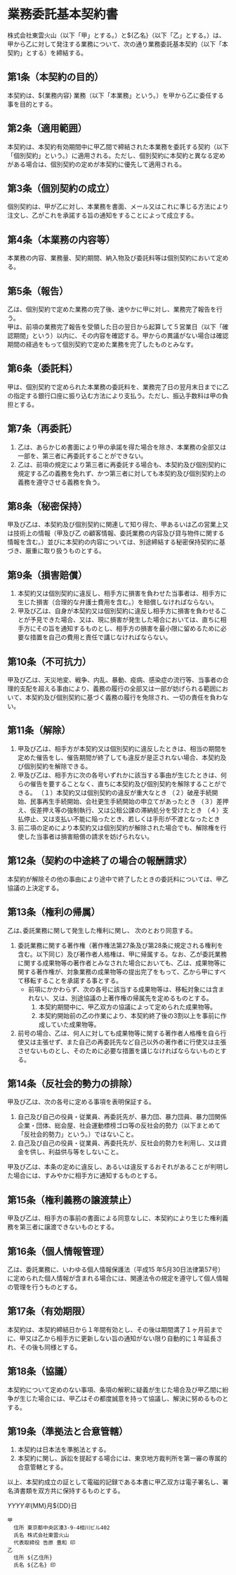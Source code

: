 # 業務委託基本契約書

株式会社東雲火山（以下「甲」とする。）と${乙名}（以下「乙」とする。）は、甲から乙に対して発注する業務について、次の通り業務委託基本契約（以下「本契約」とする）を締結する。


## 第1条（本契約の目的）

本契約は、${業務内容} 業務（以下「本業務」という。）を甲から乙に委任する事を目的とする。

## 第2条（適用範囲）

本契約は、本契約有効期間中に甲乙間で締結された本業務を委託する契約（以下「個別契約」という。）に適用される。ただし、個別契約に本契約と異なる定めがある場合は、個別契約の定めが本契約に優先して適用される。  

## 第3条（個別契約の成立）

個別契約は、甲が乙に対し、本業務を書面、メール又はこれに準じる方法により注文し、乙がこれを承諾する旨の通知をすることによって成立する。  

## 第4条（本業務の内容等）
本業務の内容、業務量、契約期間、納入物及び委託料等は個別契約において定める。

## 第5条（報告）

乙は、個別契約で定めた業務の完了後、速やかに甲に対し、業務完了報告を行う。  
甲は、前項の業務完了報告を受領した日の翌日から起算して５営業日（以下「確認期間」という）以内に、その内容を確認する。甲からの異議がない場合は確認期間の経過をもって個別契約で定めた業務を完了したものとみなす。

## 第6条（委託料）

甲は、個別契約で定められた本業務の委託料を、業務完了日の翌月末日までに乙の指定する銀行口座に振り込む方法により支払う。ただし、振込手数料は甲の負担とする。

## 第7条（再委託）

1. 乙は、あらかじめ書面により甲の承諾を得た場合を除き、本業務の全部又は一部を、第三者に再委託することができない。
2. 乙は、前項の規定により第三者に再委託する場合も、本契約及び個別契約に規定する乙の義務を免れず、かつ第三者に対しても本契約及び個別契約上の義務を遵守させる義務を負う。

## 第8条（秘密保持）

甲及び乙は、本契約及び個別契約に関連して知り得た、甲あるいは乙の営業上又は技術上の情報（甲及び乙 の顧客情報、委託業務の内容及び貸与物件に関する情報を含む。）並びに本契約の内容については、別途締結する秘密保持契約に基づき、厳重に取り扱うものとする。  

## 第9条（損害賠償）

1. 本契約又は個別契約に違反し、相手方に損害を負わせた当事者は、相手方に生じた損害（合理的な弁護士費用を含む。）を賠償しなければならない。
2. 甲及び乙は、自身が本契約又は個別契約に違反し相手方に損害を負わせることが予見できた場合、又は、現に損害が発生した場合においては、直ちに相手方にその旨を通知するものとし、相手方の損害を最小限に留めるために必要な措置を自己の費用と責任で講じなければならない。

## 第10条（不可抗力）

甲及び乙は、天災地変、戦争、内乱、暴動、疫病、感染症の流行等、当事者の合理的支配を超える事由により、義務の履行の全部又は一部が妨げられる範囲において、本契約及び個別契約に基づく義務の履行を免除され、一切の責任を負わない。

## 第11条（解除）

1. 甲及び乙は、相手方が本契約又は個別契約に違反したときは、相当の期間を定めた催告をし、催告期間が終了しても違反が是正されない場合、本契約及び個別契約を解除できる。
2. 甲及び乙は、相手方に次の各号いずれかに該当する事由が生じたときは、何らの催告を要することなく、直ちに本契約及び個別契約を解除することができる。
（１）本契約又は個別契約の違反が重大なとき
（２）破産手続開始、民事再生手続開始、会社更生手続開始の申立てがあったとき
（３）差押え、仮差押え等の強制執行、又は公租公課の滞納処分を受けたとき
（４）支払停止、又は支払い不能に陥ったとき、若しくは手形が不渡となったとき
3. 前二項の定めにより本契約又は個別契約が解除された場合でも、解除権を行使した当事者は損害賠償の請求を妨げられない。

## 第12条（契約の中途終了の場合の報酬請求）

本契約が解除その他の事由により途中で終了したときの委託料については、甲乙協議の上決定する。

## 第13条（権利の帰属）

乙は､委託業務に関して発生した権利に関し、 次のとおり同意する。

1. 委託業務に関する著作権（著作権法第27条及び第28条に規定される権利を含む。以下同じ）及び著作者人格権は、甲に帰属する。なお、乙が委託業務に関する成果物等の著作者とみなされた場合においても、乙は、成果物等に関する著作権が、対象業務の成果物等の提出完了をもって、乙から甲にすべて移転することを承諾する事とする。
    - 前項にかかわらず、次の各号に該当する成果物等は、移転対象には含まれない、又は、別途協議の上著作権の帰属先を定めるものとする。
        1. 本契約期間中に、甲乙双方の協議によって定められた成果物等。
        2. 本契約開始前の乙の作業により、本契約終了後の3割以上を事前に作成していた成果物等。
2. 前号の場合、乙は、何人に対しても成果物等に関する著作者人格権を自ら行使又は主張せず、また自己の再委託先など自己以外の著作者に行使又は主張させないものとし、そのために必要な措置を講じなければならないものとする。

## 第14条（反社会的勢力の排除）

甲及び乙は、次の各号に定める事項を表明保証する。

1. 自己及び自己の役員・従業員、再委託先が、暴力団、暴力団員、暴力団関係企業・団体、総会屋、社会運動標榜ゴロ等の反社会的勢力（以下まとめて「反社会的勢力」という。）ではないこと。
2. 自己及び自己の役員・従業員、再委托先が、反社会的勢力を利用し、又は資金を供し、利益供与等をしないこと。

甲及び乙は、本条の定めに違反し、あるいは違反するおそれがあることが判明した場合には、すみやかに相手方に通知するものとする。

## 第15条（権利義務の譲渡禁止）

甲及び乙は、相手方の事前の書面による同意なしに、本契約により生じた権利義務を第三者に譲渡できないものとする。

## 第16条（個人情報管理）

乙は、委託業務に、いわゆる個人情報保護法（平成15 年5月30日法律第57号）に定められた個人情報が含まれる場合には、関連法令の規定を遵守して個人情報の管理を行うものとする。  

## 第17条（有効期限）

本契約は、本契約締結日から１年間有効とし、その後は期間満了１ヶ月前までに、甲又は乙から相手方に更新しない旨の通知がない限り自動的に１年延長され、その後も同様とする。

## 第18条（協議）

本契約について定めのない事項、条項の解釈に疑義が生じた場合及び甲乙間に紛争が生じた場合には、甲乙はその都度誠意を持って協議し、解決に努めるものとする。

## 第19条（準拠法と合意管轄）

1. 本契約は日本法を準拠法とする。
2. 本契約に関し、訴訟を提起する場合には、東京地方裁判所を第一審の専属的合意管轄とする。

以上、本契約成立の証として電磁的記録である本書に甲乙双方は電子署名し、署名済書類を双方共に保持するものとする。

${YYYY}年${MM}月${DD}日

```
甲
  住所 東京都中央区湊3-9-4相川ビル402
  氏名 株式会社東雲火山
  代表取締役 告原 豊和 印
乙
  住所 ${乙住所}
  氏名 ${乙名} 印
 ```
